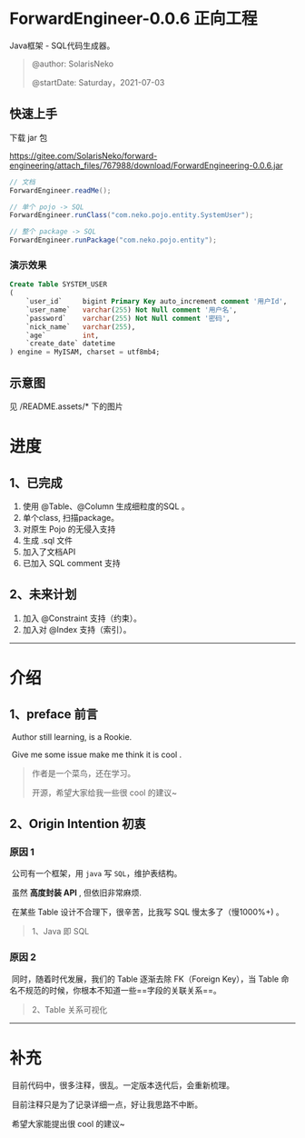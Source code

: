 # ForwardEngineer-0.0.6 正向工程

Java框架 - SQL代码生成器。

> @author: SolarisNeko 
>
> @startDate: Saturday，2021-07-03

## 快速上手

下载 jar 包

https://gitee.com/SolarisNeko/forward-engineering/attach_files/767988/download/ForwardEngineering-0.0.6.jar

```java
// 文档
ForwardEngineer.readMe();

// 单个 pojo -> SQL
ForwardEngineer.runClass("com.neko.pojo.entity.SystemUser");

// 整个 package -> SQL
ForwardEngineer.runPackage("com.neko.pojo.entity");

```
### 演示效果
```sql
Create Table SYSTEM_USER
(
    `user_id`     bigint Primary Key auto_increment comment '用户Id',
    `user_name`   varchar(255) Not Null comment '用户名',
    `password`    varchar(255) Not Null comment '密码',
    `nick_name`   varchar(255),
    `age`         int,
    `create_date` datetime
) engine = MyISAM, charset = utf8mb4;
```



## 示意图
见 /README.assets/* 下的图片

# 进度

## 1、已完成

1. 使用 @Table、@Column 生成细粒度的SQL 。
2. 单个class, 扫描package。
3. 对原生 Pojo 的无侵入支持
4. 生成 .sql 文件
5. 加入了文档API
6. 已加入 SQL comment 支持


## 2、未来计划

1. 加入 @Constraint 支持（约束）。
2. 加入对 @Index 支持（索引）。



------

# 介绍

## 1、preface 前言

​	Author still learning, is a Rookie.

​	Give me some issue make me think it is cool .

> 作者是一个菜鸟，还在学习。
>
> 开源，希望大家给我一些很 cool 的建议~

## 2、Origin Intention 初衷

### 原因 1

​	公司有一个框架，用 `java` 写 `SQL`，维护表结构。

​	虽然 **高度封装 API** , 但依旧非常麻烦.

​	在某些 Table 设计不合理下，很辛苦，比我写 SQL 慢太多了（慢1000%+) 。

> 1、Java 即 SQL

### 原因 2

​	同时，随着时代发展，我们的 Table 逐渐去除 FK（Foreign Key），当 Table 命名不规范的时候，你根本不知道一些==字段的关联关系==。

> 2、Table 关系可视化



---------

# 补充

​	目前代码中，很多注释，很乱。一定版本迭代后，会重新梳理。

​	目前注释只是为了记录详细一点，好让我思路不中断。

​	希望大家能提出很 cool 的建议~


